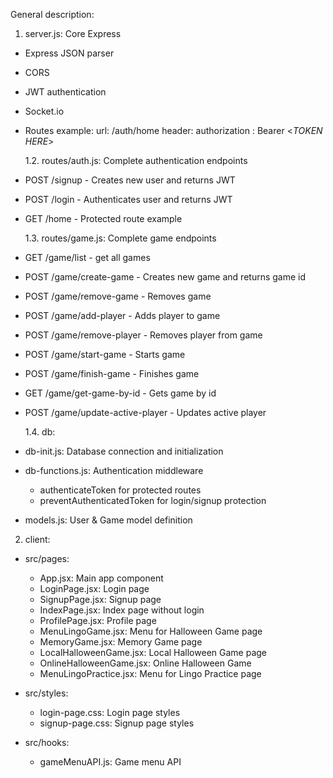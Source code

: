 General description:

1. server.js: Core Express

- Express JSON parser
- CORS
- JWT authentication
- Socket.io
- Routes
  example: url: /auth/home
  header: authorization : Bearer <_TOKEN HERE_>

  1.2. routes/auth.js: Complete authentication endpoints

- POST /signup - Creates new user and returns JWT
- POST /login - Authenticates user and returns JWT
- GET /home - Protected route example

  1.3. routes/game.js: Complete game endpoints

- GET /game/list - get all games
- POST /game/create-game - Creates new game and returns game id
- POST /game/remove-game - Removes game
- POST /game/add-player - Adds player to game
- POST /game/remove-player - Removes player from game
- POST /game/start-game - Starts game
- POST /game/finish-game - Finishes game
- GET /game/get-game-by-id - Gets game by id
- POST /game/update-active-player - Updates active player

  1.4. db:

- db-init.js: Database connection and initialization
- db-functions.js: Authentication middleware
  - authenticateToken for protected routes
  - preventAuthenticatedToken for login/signup protection
- models.js: User & Game model definition

2. client:

- src/pages:

  - App.jsx: Main app component
  - LoginPage.jsx: Login page
  - SignupPage.jsx: Signup page
  - IndexPage.jsx: Index page without login
  - ProfilePage.jsx: Profile page
  - MenuLingoGame.jsx: Menu for Halloween Game page
  - MemoryGame.jsx: Memory Game page
  - LocalHalloweenGame.jsx: Local Halloween Game page
  - OnlineHalloweenGame.jsx: Online Halloween Game
  - MenuLingoPractice.jsx: Menu for Lingo Practice page

- src/styles:
  - login-page.css: Login page styles
  - signup-page.css: Signup page styles
- src/hooks:
  - gameMenuAPI.js: Game menu API
